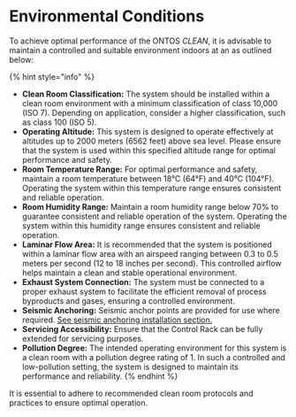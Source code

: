 # Environmental Conditions

To achieve optimal performance of the ONTOS _CLEAN_, it is advisable to maintain a controlled and suitable environment indoors at an as outlined below:

{% hint style="info" %}
* **Clean Room Classification:** The system should be installed within a clean room environment with a minimum classification of class 10,000 (ISO 7). Depending on application, consider a higher classification, such as class 100 (ISO 5).
* **Operating Altitude:** This system is designed to operate effectively at altitudes up to 2000 meters (6562 feet) above sea level. Please ensure that the system is used within this specified altitude range for optimal performance and safety.
* **Room Temperature Range:** For optimal performance and safety, maintain a room temperature between 18°C (64°F) and 40°C (104°F). Operating the system within this temperature range ensures consistent and reliable operation.
* **Room Humidity Range:** Maintain a room humidity range below 70% to guarantee consistent and reliable operation of the system. Operating the system within this humidity range ensures consistent and reliable operation.
* **Laminar Flow Area:** It is recommended that the system is positioned within a laminar flow area with an airspeed ranging between 0.3 to 0.5 meters per second (12 to 18 inches per second). This controlled airflow helps maintain a clean and stable operational environment.
* **Exhaust System Connection:** The system must be connected to a proper exhaust system to facilitate the efficient removal of process byproducts and gases, ensuring a controlled environment.&#x20;
* **Seismic Anchoring:** Seismic anchor points are provided for use where required. [See seismic anchoring installation section.](seismic-anchoring-installation.md)
* **Servicing Accessibility:** Ensure that the Control Rack can be fully extended for servicing purposes.&#x20;
* **Pollution Degree:** The intended operating environment for this system is a clean room with a pollution degree rating of 1. In such a controlled and low-pollution setting, the system is designed to maintain its performance and reliability.&#x20;
{% endhint %}

It is essential to adhere to recommended clean room protocols and practices to ensure optimal operation.
